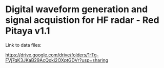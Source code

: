 # Digital waveform generation and signal acquistion for HF radar - Red Pitaya v1.1


Link to data files:

https://drive.google.com/drive/folders/1-Tg-FVj7qK3JKaB29AcQoki2OXptGDVr?usp=sharing

